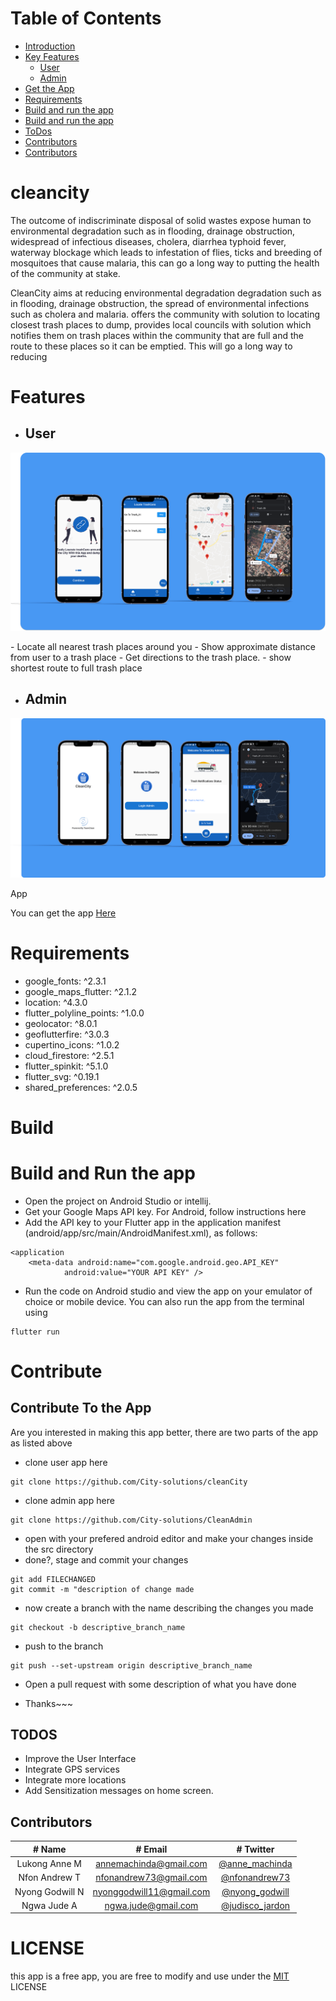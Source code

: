 # Table of Contents
<ul>
    <li>
        <a href="#cleancity">Introduction</a>
    </li>
    <li>
        <a href="#Features">Key Features</a>
        <ul><li><a href="#User">User</a></li>
        <li><a href="#Admin">Admin</a></li></ul>
    </li>
    <li>
        <a href="#App">Get the App</a>
    </li>
    <li>
        <a href="#Requirement">Requirements</a>
    </li>
    <li>
        <a href="#Build">Build and run the app</a>
    </li>
     <li>
        <a href="#Contribute">Build and run the app</a>
    </li>
    <li>
        <a href="#TODOS">ToDos</a>
    </li>
    <li>
        <a href="#Contributors">Contributors</a>
    </li>
     <li>
        <a href="#LICENSE">Contributors</a>
    </li>
</ul>

# cleancity

The outcome of indiscriminate disposal of solid wastes expose human to environmental
degradation such as in flooding, drainage obstruction, widespread of infectious diseases,
cholera, diarrhea typhoid fever, waterway blockage which leads to infestation of flies, ticks and
breeding of mosquitoes that cause malaria, this can go a long way to putting the health of the
community at stake.

CleanCity aims at reducing environmental degradation degradation such as in flooding,
drainage obstruction, the spread of environmental infections such as cholera and malaria. offers
the community with solution to locating closest trash places to dump, provides local councils
with solution which notifies them on trash places within the community that are full and the
route to these places so it can be emptied. This will go a long way to reducing

# Features

- ## User
<p float="left" >
<img src = "assets/images/user_mockup2.png">
</p>
- Locate all nearest trash places around you
- Show approximate distance from user to a trash place
- Get directions to the trash place.
- show shortest route to full trash place

- ## Admin

<p float="left" >
<img src = "assets/images/m.png">
</p
- Calculate Trash level
- Notify the Local council with info about trash level
- get Notification of trash places that are full
- Show approximate distance from user to a trash place
- Get directions to the trash place.
- show shortest route to full trash place

# App
You can get the app <a href="#">Here</a>

# Requirements
- google_fonts: ^2.3.1
- google_maps_flutter: ^2.1.2
- location: ^4.3.0
- flutter_polyline_points: ^1.0.0
- geolocator: ^8.0.1
- geoflutterfire: ^3.0.3
- cupertino_icons: ^1.0.2
- cloud_firestore: ^2.5.1
- flutter_spinkit: ^5.1.0
- flutter_svg: ^0.19.1
- shared_preferences: ^2.0.5

# Build
# Build and Run the app

- Open the project on Android Studio or intellij.
- Get your Google Maps API key. For Android, follow instructions here
- Add the API key to your Flutter app in the application manifest (android/app/src/main/AndroidManifest.xml), as follows:
```
<application
    <meta-data android:name="com.google.android.geo.API_KEY"
            android:value="YOUR API KEY" />

```
- Run the code on Android studio and view the app on your emulator of choice or mobile device. You can also run the app from the terminal using  
```
flutter run 
```

# Contribute
## Contribute To the App
Are you interested in making this app better, there are two parts of the app as listed above
- clone user app here 
``` 
git clone https://github.com/City-solutions/cleanCity
```
- clone admin app here
```
git clone https://github.com/City-solutions/CleanAdmin
```

- open with your prefered android editor and make your changes inside the src directory
- done?, stage and commit your changes 
```
git add FILECHANGED
git commit -m "description of change made
```
- now create a branch with the name describing the changes you made
```
git checkout -b descriptive_branch_name
```
- push to the branch
``` 
git push --set-upstream origin descriptive_branch_name
```
- Open a pull request with some description of what you have done

- Thanks~~~

## TODOS
- Improve the User Interface
- Integrate GPS services
- Integrate more locations
- Add Sensitization messages on home screen.
## Contributors
| # Name                      |        # Email          |   # Twitter                      |
| :---------------------:   | :---------------------:   | :-------------------------------------:|
| Lukong Anne M             | <annemachinda@gmail.com>  |<a href="https://twitter.com/anne_machinda">@anne_machinda</a>  |
| Nfon Andrew T             | <nfonandrew73@gmail.com>  |<a href = "https://twitter.com/nfonandrew73">@nfonandrew73</a>   |
| Nyong Godwill N           | <nyonggodwill11@gmail.com>|<a href = "https://twitter.com/nyong_godwill">@nyong_godwill</a>  |
| Ngwa Jude A               | <ngwa.jude@gmail.com>     |<a href = "https://twitter.com/judisco_jardon">@judisco_jardon</a> |

# LICENSE
this app is a free app, you are free to modify and use under the <a href="https://opensource.org/licenses/MIT">MIT</a> LICENSE
